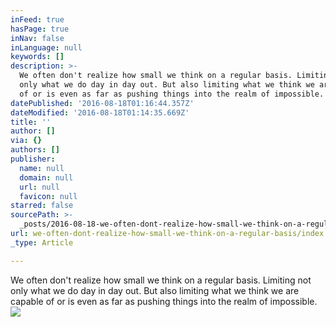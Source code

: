 ```yaml
---
inFeed: true
hasPage: true
inNav: false
inLanguage: null
keywords: []
description: >-
  We often don't realize how small we think on a regular basis. Limiting not
  only what we do day in day out. But also limiting what we think we are capable
  of or is even as far as pushing things into the realm of impossible. 
datePublished: '2016-08-18T01:16:44.357Z'
dateModified: '2016-08-18T01:14:35.669Z'
title: ''
author: []
via: {}
authors: []
publisher:
  name: null
  domain: null
  url: null
  favicon: null
starred: false
sourcePath: >-
  _posts/2016-08-18-we-often-dont-realize-how-small-we-think-on-a-regular-basis.md
url: we-often-dont-realize-how-small-we-think-on-a-regular-basis/index.html
_type: Article

---
```

We often don't realize how small we think on a regular basis. Limiting not only what we do day in day out. But also limiting what we think we are capable of or is even as far as pushing things into the realm of impossible. ![](https://the-grid-user-content.s3-us-west-2.amazonaws.com/b8841b85-76c0-4d94-a0be-b7960cdbdb44.jpg)